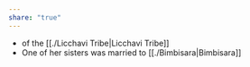 ```yaml
---
share: "true"
---
```



- of the [[./Licchavi Tribe|Licchavi Tribe]]
- One of her sisters was married to [[./Bimbisara|Bimbisara]] 